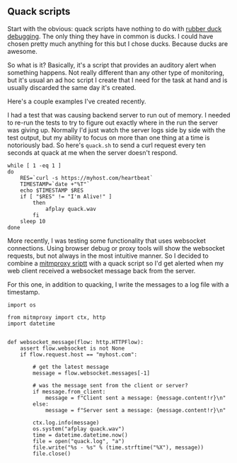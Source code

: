 ## Quack scripts

Start with the obvious: quack scripts have nothing to do with [rubber duck debugging](https://en.wikipedia.org/wiki/Rubber_duck_debugging). The only thing they have in common is ducks. I could have chosen pretty much anything for this but I chose ducks. Because ducks are awesome.

So what is it? Basically, it's a script that provides an auditory alert when something happens. Not really different than any other type of monitoring, but it's usual an ad hoc script I create that I need for the task at hand and is usually discarded the same day it's created.

Here's a couple examples I've created recently.

I had a test that was causing backend server to run out of memory. I needed to re-run the tests to try to figure out exactly where in the run the server was giving up. Normally I'd just watch the server logs side by side with the test output, but my ability to focus on more than one thing at a time is notoriously bad. So here's `quack.sh` to send a curl request every ten seconds at quack at me when the server doesn't respond.

```
while [ 1 -eq 1 ]
do
    RES=`curl -s https://myhost.com/heartbeat`
    TIMESTAMP=`date +"%T"`
    echo $TIMESTAMP $RES
    if [ "$RES" != "I'm Alive!" ]
        then
            afplay quack.wav
        fi
    sleep 10
done
``` 

More recently, I was testing some functionality that uses websocket connections. Using browser debug or proxy tools will show the websocket requests, but not always in the most intuitive manner. So I decided to combine a [mitmproxy sriptt](https://howdoitestthat.com/mitmproxy-scripts) with a quack script so I'd get alerted when my web client received a websocket message back from the server.

For this one, in addition to quacking, I write the messages to a log file with a timestamp.

```
import os

from mitmproxy import ctx, http
import datetime


def websocket_message(flow: http.HTTPFlow):
    assert flow.websocket is not None
    if flow.request.host == "myhost.com":

        # get the latest message
        message = flow.websocket.messages[-1]

        # was the message sent from the client or server?
        if message.from_client:
            message = f"Client sent a message: {message.content!r}\n"
        else:
            message = f"Server sent a message: {message.content!r}\n"

        ctx.log.info(message)
        os.system("afplay quack.wav")
        time = datetime.datetime.now()
        file = open("quack.log", "a")
        file.write("%s - %s" % (time.strftime("%X"), message))
        file.close()
```
